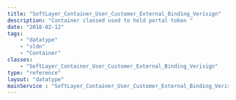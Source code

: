 ```yaml
---
title: "SoftLayer_Container_User_Customer_External_Binding_Verisign"
description: "Container classed used to hold portal token "
date: "2018-02-12"
tags:
    - "datatype"
    - "sldn"
    - "Container"
classes:
    - "SoftLayer_Container_User_Customer_External_Binding_Verisign"
type: "reference"
layout: "datatype"
mainService : "SoftLayer_Container_User_Customer_External_Binding_Verisign"
---
```

